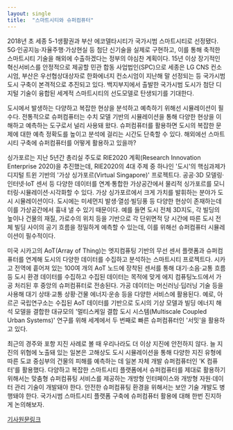 ```yaml
---
layout: single
title:  "스마트시티와 슈퍼컴퓨터"
---
```


2018년 초 세종 5-1생활권과 부산 에코델타시티가 국가시범 스마트시티로 선정됐다. 5G·인공지능·자율주행·가상현실 등 첨단 신기술을 실제로 구현하고, 이를 통해 축적한 스마트시티 기술을 해외에 수출하겠다는 정부의 야심찬 계획이다. 15년 이상 장기적인 혁신서비스를 안정적으로 제공할 민관 합동 사업법인(SPC)으로 세종은 LG CNS 컨소시엄, 부산은 우선협상대상자로 한화에너지 컨소시엄이 지난해 말 선정되는 등 국가시범 도시 구축이 본격적으로 추진되고 있다. 백지부지에서 출발한 국가시범 도시가 첨단 디지털 기술이 융합된 세계적 스마트시티의 선도모델로 탄생되기를 기대한다.

도시에서 발생하는 다양하고 복잡한 현상을 분석하고 예측하기 위해선 시뮬레이션이 필수다. 전통적으로 슈퍼컴퓨터는 수치 모델 기반의 시뮬레이션을 통해 다양한 현상을 이해하고 예측하는 도구로서 널리 사용돼 왔다. 슈퍼컴퓨터를 활용하면 도시의 복잡한 문제에 대한 예측 정확도를 높이고 분석에 걸리는 시간도 단축할 수 있다. 해외에선 스마트시티 구축에 슈퍼컴퓨터를 어떻게 활용하고 있을까?

싱가포르는 지난 5년간 총리실 주도로 RIE2020 계획(Research Innovation Enterprise 2020)을 추진했는데, RIE2020의 4대 주제 중 하나인 '도시'의 핵심과제가 디지털 트윈 기반의 '가상 싱가포르(Virtual Singapore)' 프로젝트다. 공공·3D 모델링·인터넷·IoT 센서 등 다양한 데이터를 연계·통합한 가상공간에서 물리적 싱가포르를 모니터링·시뮬레이션·시각화할 수 있다. 가상 싱가포르에서 크게 가치를 발휘하는 분야가 도시 시뮬레이션이다. 도시에는 미세먼지 발생·열섬·빌딩풍 등 다양한 현상이 존재하는데 이를 가상공간에서 흉내 낼 수 있기 때문이다. 예를 들면 도시 전체 3D지도, 각 빌딩의 높이나 건물의 재질, 가로수의 위치 등을 기반으로 각 단위면적 당 시간에 따른 도시 전체 빌딩 사이의 공기 흐름을 정밀하게 예측할 수 있는데, 이를 위해선 슈퍼컴퓨터 시뮬레이션이 필수적이다.

미국 시카고의 AoT(Array of Thing)는 엣지컴퓨팅 기반의 무선 센서 플랫폼과 슈퍼컴퓨터를 연계해 도시의 다양한 데이터를 수집하고 분석하는 스마트시티 프로젝트다. 시카고 전역에 흩어져 있는 100여 개의 AoT 노드에 장착된 센서를 통해 대기·소음·교통 흐름 등 도시 환경 데이터를 수집하고 수집된 데이터는 목적에 맞게 에지 컴퓨팅노드에서 가공 처리된 후 중앙의 슈퍼컴퓨터로 전송된다. 가공 데이터는 머신러닝·딥러닝 기술 등을 사용해 대기 상태·교통 상황·건물 에너지·운송 등을 다양한 서비스에 활용된다. 예로, 아르곤 국립연구소는 수집된 AoT 데이터를 기반으로 도시의 기상 모델과 빌딩 에너지 해석 모델을 결합한 대규모의 '멀티스케일 결합 도시 시스템(Multiscale Coupled Urban Systems)' 연구를 위해 세계에서 두 번째로 빠른 슈퍼컴퓨터인 '서밋'을 활용하고 있다.

최근의 경주와 포항 지진 사례로 볼 때 우리나라도 더 이상 지진에 안전하지 않다. 늘 지진의 위협에 노출돼 있는 일본은 고해상도 도시 시뮬레이션을 통해 다양한 지진 유형에 따른 도쿄 중심부의 건물의 피해를 예측하는 데 일본 자체 개발 슈퍼컴퓨터인 'K 컴퓨터'를 활용했다. 다양하고 복잡한 스마트시티 플랫폼에서 슈퍼컴퓨터를 제대로 활용하기 위해서는 맞춤형 슈퍼컴퓨팅 서비스를 제공하는 개방형 인터페이스와 개방형 자원·데이터 관리 기술이 개발돼야 한다. 안전한 슈퍼컴퓨팅 환경을 위해서는 보안 기술 개발도 병행돼야 한다. 국가시범 스마트시티 플랫폼 구축에 슈퍼컴퓨터 활용에 대해 한번 진지하게 논의해보자. 

[기사원문링크](http://m.joongdo.co.kr/view.php?key=20210204010002073#ref)
